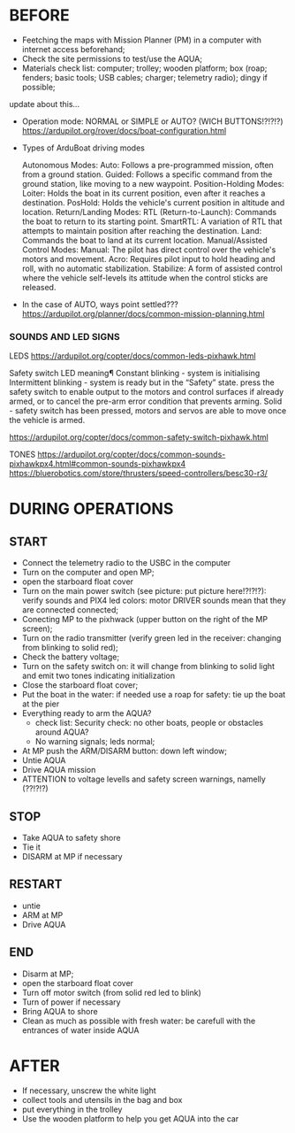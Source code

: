 # BEFORE

- Feetching the maps with Mission Planner (PM) in a computer with internet access beforehand;
- Check the site permissions to test/use the AQUA;
- Materials check list: computer; trolley; wooden platform; box (roap; fenders; basic tools; USB cables; charger; telemetry radio); dingy if possible;

update about this...
- Operation mode: NORMAL or SIMPLE or AUTO? (WICH BUTTONS!?!?!?)
https://ardupilot.org/rover/docs/boat-configuration.html
- Types of ArduBoat driving modes

    Autonomous Modes:
        Auto: Follows a pre-programmed mission, often from a ground station.
        Guided: Follows a specific command from the ground station, like moving to a new waypoint.
    Position-Holding Modes:
        Loiter: Holds the boat in its current position, even after it reaches a destination.
        PosHold: Holds the vehicle's current position in altitude and location.
    Return/Landing Modes:
        RTL (Return-to-Launch): Commands the boat to return to its starting point.
        SmartRTL: A variation of RTL that attempts to maintain position after reaching the destination.
        Land: Commands the boat to land at its current location.
    Manual/Assisted Control Modes:
        Manual: The pilot has direct control over the vehicle's motors and movement.
        Acro: Requires pilot input to hold heading and roll, with no automatic stabilization.
        Stabilize: A form of assisted control where the vehicle self-levels its attitude when the control sticks are released.
- In the case of AUTO, ways point settled??? https://ardupilot.org/planner/docs/common-mission-planning.html

### SOUNDS AND LED SIGNS

LEDS
https://ardupilot.org/copter/docs/common-leds-pixhawk.html

Safety switch LED meaning¶
Constant blinking - system is initialising
Intermittent blinking - system is ready but in the “Safety” state. press the safety switch to enable output to the motors and control surfaces if already armed, or to cancel the pre-arm error condition that prevents arming.
Solid - safety switch has been pressed, motors and servos are able to move once the vehicle is armed.

https://ardupilot.org/copter/docs/common-safety-switch-pixhawk.html


TONES
https://ardupilot.org/copter/docs/common-sounds-pixhawkpx4.html#common-sounds-pixhawkpx4
https://bluerobotics.com/store/thrusters/speed-controllers/besc30-r3/

# DURING OPERATIONS

## START
- Connect the telemetry radio to the USBC in the computer
- Turn on the computer and open MP;
- open the starboard float cover
- Turn on the main power switch (see picture: put picture here!?!?!?): verify sounds and PIX4 led colors: motor DRIVER sounds mean that they are connected connected;
- Conecting MP to the pixhwack (upper button on the right of the MP screen);
- Turn on the radio transmitter (verify green led in the receiver: changing from blinking to solid red);
- Check the battery voltage;
- Turn on the safety switch on: it will change from blinking to solid light and emit two tones indicating initialization
- Close the starboard float cover;
- Put the boat in the water: if needed use a roap for safety: tie up the boat at the pier
- Everything ready to arm the AQUA?
  - check list:  Security check: no other boats, people or obstacles around AQUA?
  - No warning signals; leds normal; 
- At MP push the ARM/DISARM button: down left window;
- Untie AQUA
- Drive AQUA mission
- ATTENTION to voltage levells and safety screen warnings, namelly (??!?!?)

## STOP

- Take AQUA to safety shore
- Tie it
- DISARM at MP if necessary

## RESTART

- untie
- ARM at MP
- Drive AQUA

## END

- Disarm at MP;
- open the starboard float cover
- Turn off motor switch (from solid red led to blink)
- Turn of power if necessary
- Bring AQUA to shore
- Clean as much as possible with fresh water: be carefull with the entrances of water inside AQUA

# AFTER

- If necessary, unscrew the white light
- collect tools and utensils in the bag and box
- put everything in the trolley
- Use the wooden platform to help you get AQUA into the car
